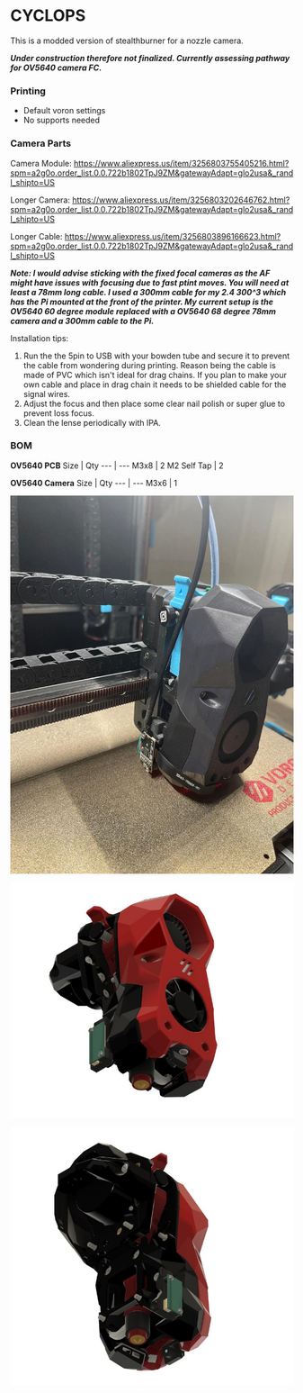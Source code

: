 # CYCLOPS
This is a modded version of stealthburner for a nozzle camera.

***Under construction therefore not finalized. Currently assessing pathway for OV5640 camera FC.***

### Printing
  * Default voron settings
  * No supports needed

### Camera Parts

Camera Module: https://www.aliexpress.us/item/3256803755405216.html?spm=a2g0o.order_list.0.0.722b1802TpJ9ZM&gatewayAdapt=glo2usa&_randl_shipto=US

Longer Camera: https://www.aliexpress.us/item/3256803202646762.html?spm=a2g0o.order_list.0.0.722b1802TpJ9ZM&gatewayAdapt=glo2usa&_randl_shipto=US

Longer Cable: https://www.aliexpress.us/item/3256803896166623.html?spm=a2g0o.order_list.0.0.722b1802TpJ9ZM&gatewayAdapt=glo2usa&_randl_shipto=US

***Note: I would advise sticking with the fixed focal cameras as the AF might have issues with focusing due to fast ptint moves. You will need at least a 78mm long cable. I used a 300mm cable for my 2.4 300^3 which has the Pi mounted at the front of the printer. My current setup is the OV5640 60 degree module replaced with a OV5640 68 degree 78mm camera and a 300mm cable to the Pi.***

Installation tips:
1. Run the the 5pin to USB with your bowden tube and secure it to prevent the cable from wondering during printing. Reason being the cable is made of PVC which isn't ideal for drag chains. If you plan to make your own cable and place in drag chain it needs to be shielded cable for the signal wires.
2. Adjust the focus and then place some clear nail polish or super glue to prevent loss focus.
3. Clean the lense periodically with IPA.

### BOM
**OV5640 PCB**
Size | Qty
--- | ---
M3x8 | 2
M2 Self Tap | 2

**OV5640 Camera**
Size | Qty
--- | ---
M3x6 | 1

![Cyclops](Images/ISO_MFL.jpg)

![Cyclops](Images/ISO_LFL.jpg)

![Cyclops](Images/ISO_LRL.jpg)

